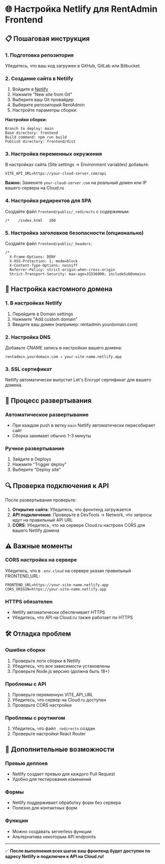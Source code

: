 # 🌐 Настройка Netlify для RentAdmin Frontend

## 📋 Пошаговая инструкция

### 1. Подготовка репозитория
Убедитесь, что ваш код загружен в GitHub, GitLab или Bitbucket.

### 2. Создание сайта в Netlify

1. Войдите в [Netlify](https://netlify.com)
2. Нажмите "New site from Git"
3. Выберите ваш Git провайдер
4. Выберите репозиторий RentAdmin
5. Настройте параметры сборки:

**Настройки сборки:**
```
Branch to deploy: main
Base directory: frontend
Build command: npm run build
Publish directory: frontend/dist
```

### 3. Настройка переменных окружения

В настройках сайта (Site settings → Environment variables) добавьте:

```
VITE_API_URL=https://your-cloud-server.com/api
```

**Важно:** Замените `your-cloud-server.com` на реальный домен или IP вашего сервера на Cloud.ru

### 4. Настройка редиректов для SPA

Создайте файл `frontend/public/_redirects` с содержимым:
```
/*    /index.html   200
```

### 5. Настройка заголовков безопасности (опционально)

Создайте файл `frontend/public/_headers`:
```
/*
  X-Frame-Options: DENY
  X-XSS-Protection: 1; mode=block
  X-Content-Type-Options: nosniff
  Referrer-Policy: strict-origin-when-cross-origin
  Strict-Transport-Security: max-age=31536000; includeSubDomains
```

## 🔧 Настройка кастомного домена

### 1. В настройках Netlify
1. Перейдите в Domain settings
2. Нажмите "Add custom domain"
3. Введите ваш домен (например: rentadmin.yourdomain.com)

### 2. Настройка DNS
Добавьте CNAME запись в настройках вашего домена:
```
rentadmin.yourdomain.com → your-site-name.netlify.app
```

### 3. SSL сертификат
Netlify автоматически выпустит Let's Encrypt сертификат для вашего домена.

## 🚀 Процесс развертывания

### Автоматическое развертывание
- При каждом push в ветку `main` Netlify автоматически пересобирает сайт
- Сборка занимает обычно 1-3 минуты

### Ручное развертывание
1. Зайдите в Deploys
2. Нажмите "Trigger deploy"
3. Выберите "Deploy site"

## 🔍 Проверка подключения к API

После развертывания проверьте:

1. **Открытие сайта**: Убедитесь, что фронтенд загружается
2. **API подключение**: Проверьте в DevTools → Network, что запросы идут на правильный API URL
3. **CORS**: Убедитесь, что на сервере Cloud.ru настроен CORS для вашего Netlify домена

## ⚠️ Важные моменты

### CORS настройка на сервере
Убедитесь, что в `.env.cloud` на сервере указан правильный FRONTEND_URL:
```
FRONTEND_URL=https://your-site-name.netlify.app
CORS_ORIGIN=https://your-site-name.netlify.app
```

### HTTPS обязателен
- Netlify автоматически обеспечивает HTTPS
- Убедитесь, что API на Cloud.ru также работает по HTTPS

## 🛠️ Отладка проблем

### Ошибки сборки
1. Проверьте логи сборки в Netlify
2. Убедитесь, что все зависимости установлены
3. Проверьте Node.js версию (должна быть 18+)

### Проблемы с API
1. Проверьте переменную VITE_API_URL
2. Убедитесь, что сервер на Cloud.ru доступен
3. Проверьте CORS настройки

### Проблемы с роутингом
1. Убедитесь, что файл `_redirects` создан
2. Проверьте настройки React Router

## 📱 Дополнительные возможности

### Превью деплоев
- Netlify создает превью для каждого Pull Request
- Удобно для тестирования изменений

### Формы
- Netlify поддерживает обработку форм без сервера
- Полезно для контактных форм

### Функции
- Можно создавать serverless функции
- Альтернатива некоторым API endpoints

---

✅ **После выполнения всех шагов ваш фронтенд будет доступен по адресу Netlify и подключен к API на Cloud.ru!**